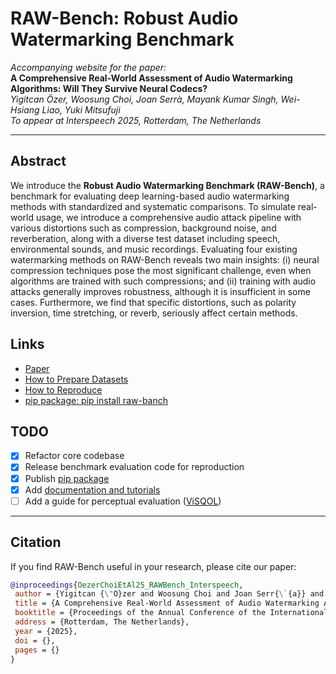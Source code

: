 # RAW-Bench: Robust Audio Watermarking Benchmark

_Accompanying website for the paper:_  
**A Comprehensive Real-World Assessment of Audio Watermarking Algorithms: Will They Survive Neural Codecs?**  
_Yigitcan Özer, Woosung Choi, Joan Serrà, Mayank Kumar Singh, Wei-Hsiang Liao, Yuki Mitsufuji_  
_To appear at Interspeech 2025, Rotterdam, The Netherlands_

---

## Abstract

We introduce the **Robust Audio Watermarking Benchmark (RAW-Bench)**, a benchmark for evaluating deep learning-based audio watermarking methods with standardized and systematic comparisons. To simulate real-world usage, we introduce a comprehensive audio attack pipeline with various distortions such as compression, background noise, and reverberation, along with a diverse test dataset including speech, environmental sounds, and music recordings. Evaluating four existing watermarking methods on RAW-Bench reveals two main insights: (i) neural compression techniques pose the most significant challenge, even when algorithms are trained with such compressions; and (ii) training with audio attacks generally improves robustness, although it is insufficient in some cases. Furthermore, we find that specific distortions, such as polarity inversion, time stretching, or reverb, seriously affect certain methods.


## Links

- [Paper](https://ai.sony/publications/A-Comprehensive-Real-World-Assessment-of-Audio-Watermarking-Algorithms-Will-They-Survive-Neural-Codecs/)
- [How to Prepare Datasets](docs/datasets.md)
- [How to Reproduce](docs/reproduction.md)
- [pip package: pip install raw-banch](https://pypi.org/project/raw-bench/)


## TODO

- [x] Refactor core codebase
- [x] Release benchmark evaluation code for reproduction
- [x] Publish [pip package](https://pypi.org/project/raw-bench/)
- [x] Add [documentation and tutorials](docs)
- [ ] Add a guide for perceptual evaluation ([ViSQOL](https://github.com/google/visqol))

---

## Citation

If you find RAW-Bench useful in your research, please cite our paper:

```bibtex
@inproceedings{OezerChoiEtAl25_RAWBench_Interspeech,
 author = {Yigitcan {\"O}zer and Woosung Choi and Joan Serr{\`{a}} and Mayank Kumar Singh and Wei-Hsiang Liao and Yuki Mitsufuji},
 title = {A Comprehensive Real-World Assessment of Audio Watermarking Algorithms: Will They Survive Neural Codecs?},
 booktitle = {Proceedings of the Annual Conference of the International Speech Communication Association (Interspeech)},
 address = {Rotterdam, The Netherlands},
 year = {2025},
 doi = {},
 pages = {}
}
```
